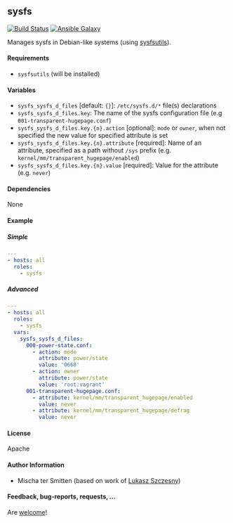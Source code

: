 ## sysfs

[![Build Status](https://travis-ci.org/Oefenweb/ansible-sysfs.svg?branch=master)](https://travis-ci.org/Oefenweb/ansible-sysfs) [![Ansible Galaxy](http://img.shields.io/badge/ansible--galaxy-sysfs-blue.svg)](https://galaxy.ansible.com/Oefenweb/sysfs)

Manages sysfs in Debian-like systems (using [sysfsutils](http://packages.ubuntu.com/trusty/sysfsutils)).

#### Requirements

* `sysfsutils` (will be installed)

#### Variables

* `sysfs_sysfs_d_files` [default: `{}`]: `/etc/sysfs.d/*` file(s) declarations
* `sysfs_sysfs_d_files.key`: The name of the sysfs configuration file (e.g `001-transparent-hugepage.conf`)
* `sysfs_sysfs_d_files.key.{n}.action` [optional]: `mode` or `owner`, when not specified the new value for specified attribute is set 
* `sysfs_sysfs_d_files.key.{n}.attribute` [required]: Name of an attribute, specified as a path without `/sys` prefix (e.g. `kernel/mm/transparent_hugepage/enabled`)
* `sysfs_sysfs_d_files.key.{n}.value` [required]: Value for the attribute (e.g. `never`)

#### Dependencies

None

#### Example

##### Simple

```yaml
---
- hosts: all
  roles:
    - sysfs
```

##### Advanced

```yaml
---
- hosts: all
  roles:
    - sysfs
  vars:
    sysfs_sysfs_d_files:
      000-power-state.conf:
        - action: mode
          attribute: power/state
          value: '0660'
        - action: owner
          attribute: power/state
          value: 'root:vagrant'
      001-transparent-hugepage.conf:
        - attribute: kernel/mm/transparent_hugepage/enabled
          value: never
        - attribute: kernel/mm/transparent_hugepage/defrag
          value: never

```

#### License

Apache

#### Author Information

* Mischa ter Smitten (based on work of [Lukasz Szczesny](https://github.com/wybczu))

#### Feedback, bug-reports, requests, ...

Are [welcome](https://github.com/Oefenweb/ansible-sysfs/issues)!
